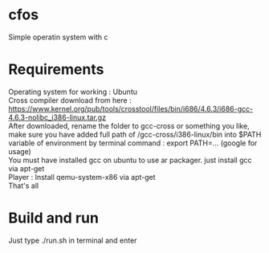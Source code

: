 # cfos
Simple operatin system with c<br />
# Requirements
Operating system for working : Ubuntu<br />
Cross compiler download from here : https://www.kernel.org/pub/tools/crosstool/files/bin/i686/4.6.3/i686-gcc-4.6.3-nolibc_i386-linux.tar.gz<br />
After downloaded, rename the folder to gcc-cross or something you like, make sure you have added full path of /gcc-cross/i386-linux/bin into $PATH variable of environment by terminal command : export PATH=... (google for usage)<br />
You must have installed gcc on ubuntu to use ar packager. just install gcc via apt-get<br />
Player : Install qemu-system-x86 via apt-get<br />
That's all<br />
# Build and run
Just type ./run.sh in terminal and enter<br />